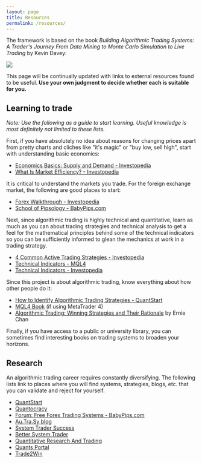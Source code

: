 ```yaml
---
layout: page
title: Resources
permalink: /resources/
---
```


The framework is based on the book <em>Building Algorithmic Trading Systems: A Trader's Journey From Data Mining to Monte Carlo Simulation to Live Trading</em> by Kevin Davey:

<a target="_blank" href="https://www.amazon.com/gp/product/1118778987/ref=as_li_tl?ie=UTF8&camp=1789&creative=9325&creativeASIN=1118778987&linkCode=as2&tag=zhangtaihaome-20&linkId=051c19bc6e88920e64d2867980be36d4"><img border="0" src="//ws-na.amazon-adsystem.com/widgets/q?_encoding=UTF8&MarketPlace=US&ASIN=1118778987&ServiceVersion=20070822&ID=AsinImage&WS=1&Format=_SL250_&tag=zhangtaihaome-20" ></a><img src="//ir-na.amazon-adsystem.com/e/ir?t=zhangtaihaome-20&l=am2&o=1&a=1118778987" width="1" height="1" border="0" alt="" style="border:none !important; margin:0px !important;" />

This page will be continually updated with links to external resources found to be useful. <strong>Use your own judgment to decide whether each is suitable for you.</strong>


Learning to trade
-----------------

<em>Note: Use the following as a guide to start learning. Useful knowledge is most definitely not limited to these lists.</em>

First, if you have absolutely no idea about reasons for changing prices apart from pretty charts and cliches like "it's magic" or "buy low, sell high", start with understanding basic economics:

* <a target="_blank" href="http://www.investopedia.com/university/economics/economics3.asp">Economics Basics: Supply and Demand - Investopedia</a>
* <a target="_blank" href="http://www.investopedia.com/articles/02/101502.asp">What Is Market Efficiency? - Investopedia</a>

It is critical to understand the markets you trade. For the foreign exchange market, the following are good places to start:

* <a target="_blank" href="http://www.investopedia.com/walkthrough/forex/">Forex Walkthrough - Investopedia</a>
* <a target="_blank" href="http://www.babypips.com/school">School of Pipsology - BabyPips.com</a>

Next, since algorithmic trading is highly technical and quantitative, learn as much as you can about trading strategies and technical analysis to get a feel for the mathematical principles behind some of the technical indicators so you can be sufficiently informed to glean the mechanics at work in a trading strategy.

* <a target="_blank" href="http://www.investopedia.com/articles/active-trading/11/four-types-of-active-traders.asp">4 Common Active Trading Strategies - Investopedia</a>
* <a target="_blank" href="https://ta.mql4.com/indicators">Technical Indicators - MQL4</a>
* <a target="_blank" href="http://www.investopedia.com/active-trading/technical-indicators/">Technical Indicators - Investopedia</a>

Since this project is about algorithmic trading, know everything about how other people do it:

* <a target="_blank" href="https://www.quantstart.com/articles/How-to-Identify-Algorithmic-Trading-Strategies">How to Identify Algorithmic Trading Strategies - QuantStart</a>
* <a target="_blank" href="https://book.mql4.com/">MQL4 Book</a> (if using MetaTrader 4)
* <a target="_blank" href="https://www.amazon.com/gp/product/1118460146/ref=as_li_tl?ie=UTF8&camp=1789&creative=9325&creativeASIN=1118460146&linkCode=as2&tag=zhangtaihaome-20&linkId=48af9126dca778cc0c12007e70e4507d">Algorithmic Trading: Winning Strategies and Their Rationale</a> by Ernie Chan

Finally, if you have access to a public or university library, you can sometimes find interesting books on trading systems to broaden your horizons.


Research
--------

An algorithmic trading career requires constantly diversifying. The following lists link to places where you will find systems, strategies, blogs, etc. that you can validate and reject for yourself.

* <a target="_blank" href="hhttps://www.quantstart.com/">QuantStart</a>
* <a target="_blank" href="hhttps://www.quantstart.com/">Quantocracy</a>
* <a target="_blank" href="http://forums.babypips.com/free-forex-trading-systems/">Forum: Free Forex Trading Systems - BabyPips.com</a>
* <a target="_blank" href="http://www.automated-trading-system.com/">Au.Tra.Sy blog</a>
* <a target="_blank" href="http://systemtradersuccess.com/">System Trader Success</a>
* <a target="_blank" href="http://bettersystemtrader.com/">Better System Trader</a>
* <a target="_blank" href="http://jonathankinlay.com/">Quantitative Research And Trading</a>
* <a target="_blank" href="http://www.quantsportal.com/">Quants Portal</a>
* <a target="_blank" href="http://www.trade2win.com/">Trade2Win</a>


